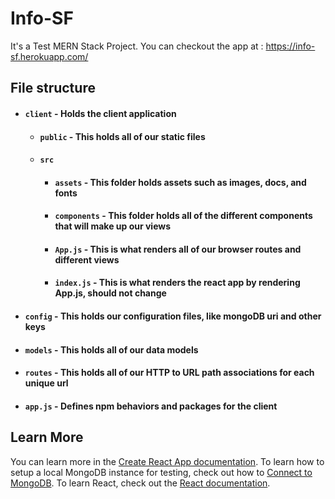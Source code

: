 # Info-SF
It's a Test MERN Stack Project.
You can checkout the app at : https://info-sf.herokuapp.com/

## File structure
- #### `client` - Holds the client application
    - #### `public` - This holds all of our static files
    - #### `src`
        - #### `assets` - This folder holds assets such as images, docs, and fonts
        - #### `components` - This folder holds all of the different components that will make up our views
        - #### `App.js` - This is what renders all of our browser routes and different views
        - #### `index.js` - This is what renders the react app by rendering App.js, should not change

- #### `config` - This holds our configuration files, like mongoDB uri and other keys
- #### `models` - This holds all of our data models
- #### `routes` - This holds all of our HTTP to URL path associations for each unique url
- #### `app.js` - Defines npm behaviors and packages for the client

## Learn More

You can learn more in the [Create React App documentation](https://facebook.github.io/create-react-app/docs/getting-started).
To learn how to setup a local MongoDB instance for testing, check out how to [Connect to MongoDB](https://docs.mongodb.com/guides/server/drivers/).
To learn React, check out the [React documentation](https://reactjs.org/).
